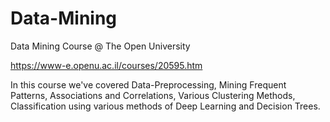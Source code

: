 # Data-Mining
Data Mining Course @ The Open University


https://www-e.openu.ac.il/courses/20595.htm


In this course we've covered Data-Preprocessing, Mining Frequent Patterns, Associations and Correlations, Various Clustering Methods,
Classification using various methods of Deep Learning and Decision Trees.   